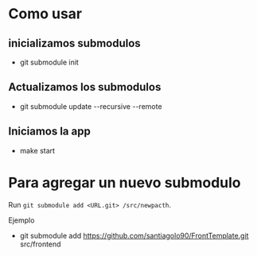 # Como usar

## inicializamos submodulos

* git submodule init

## Actualizamos los submodulos

* git submodule update --recursive --remote

## Iniciamos la app

* make start

# Para agregar un nuevo submodulo

Run `git submodule add <URL.git> /src/newpacth`.

Ejemplo

* git submodule add https://github.com/santiagolo90/FrontTemplate.git src/frontend